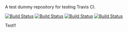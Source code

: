 A test dummy repository for testing Travis CI.

[![Build Status](http://travis-ci.org/travis-ci/test-project-1.png)](http://travis-ci.org/travis-ci/test-project-1)
[![Build Status](http://travis-ci.org/travis-ci/test-project-1.png?branch=master)](http://travis-ci.org/travis-ci/test-project-1)
[![Build Status](http://travis-ci.org/travis-ci/test-project-1.png?branch=failing)](http://travis-ci.org/travis-ci/test-project-1)
[![Build Status](http://travis-ci.org/travis-ci/test-project-1.png?branch=unknown)](http://travis-ci.org/travis-ci/test-project-1)

Test!!
